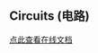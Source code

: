 ## Circuits (电路)

[点此查看在线文档][circuit_online]

[circuit_online]: https://docs.qq.com/sheet/DUG5obnVVcldqRmhG?tab=BB08J2&scode-
